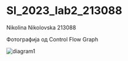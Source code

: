 # SI_2023_lab2_213088
Nikolina Nikolovska 213088

Фотографија од Control Flow Graph


![diagram1](https://github.com/nikolinanikolovska/SI_2023_lab2_213088/assets/130161565/32dca2da-1776-4913-9c6e-407d96b49a64)
